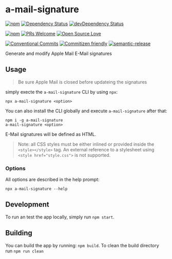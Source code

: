 # a-mail-signature

[![npm](https://img.shields.io/npm/v/a-mail-signature.svg)](https://www.npmjs.com/package/a-mail-signature)
[![Dependency Status](https://david-dm.org/d-koppenhagen/a-mail-signature.svg)](https://david-dm.org/d-koppenhagen/a-mail-signature)
[![devDependency Status](https://david-dm.org/d-koppenhagen/a-mail-signature/dev-status.svg)](https://david-dm.org/d-koppenhagen/a-mail-signature?type=dev)

[![npm](https://img.shields.io/npm/l/a-mail-signature.svg)](https://www.npmjs.com/package/a-mail-signature)
[![PRs Welcome](https://img.shields.io/badge/PRs-welcome-brightgreen.svg)](http://makeapullrequest.com)
[![Open Source Love](https://badges.frapsoft.com/os/v1/open-source.svg?v=102)](https://github.com/ellerbrock/open-source-badge/)

[![Conventional Commits](https://img.shields.io/badge/Conventional%20Commits-1.0.0-yellow.svg)](https://conventionalcommits.org)
[![Commitizen friendly](https://img.shields.io/badge/commitizen-friendly-brightgreen.svg)](http://commitizen.github.io/cz-cli/)
[![semantic-release](https://img.shields.io/badge/%20%20%F0%9F%93%A6%F0%9F%9A%80-semantic--release-e10079.svg?style=flat-square)](https://github.com/semantic-release/semantic-release)

Generate and modify Apple Mail E-Mail signatures

## Usage

> Be sure Apple Mail is closed before updateing the signatures

simply execte the `a-mail-signature` CLI by using `npx`:

```cli
npx a-mail-signature <option>
```

You can also install the CLI globally and execute `a-mail-signature` after that:

```cli
npm i -g a-mail-signature
a-mail-signature <option>
```

E-Mail signatures will be defined as HTML.

> Note: all CSS styles must be either inlined or provided inside the `<style></style>` tag.
> An external reference to a stylesheet using `<style href="style.css">` is not supported.

### Options

All options are described in the help prompt:

```cli
npx a-mail-signature --help
```

## Development

To run an test the app locally, simply run `npm start`.

## Building

You can build the app by running: `npm build`.
To clean the build directory run `npm run clean`
